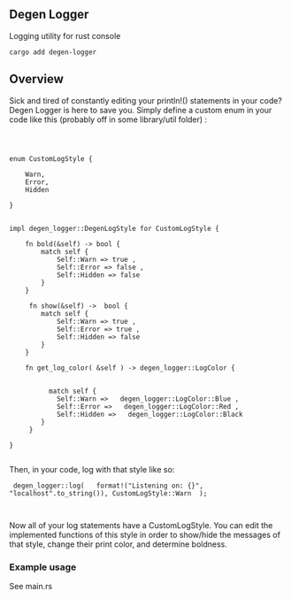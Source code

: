 

## Degen Logger 


Logging utility for rust console 


```
cargo add degen-logger 
```

## Overview 

Sick and tired of constantly editing your println!() statements in your code?  Degen Logger is here to save you.  Simply define a custom enum in your code like this (probably off in some library/util folder) : 

```



enum CustomLogStyle {
    
    Warn,
    Error,
    Hidden
    
} 


impl degen_logger::DegenLogStyle for CustomLogStyle {
    
    fn bold(&self) -> bool {
        match self {
            Self::Warn => true ,
            Self::Error => false ,
            Self::Hidden => false 
        }
    }
    
     fn show(&self) ->  bool {
        match self {
            Self::Warn => true ,
            Self::Error => true ,
            Self::Hidden => false 
        }
    }
    
    fn get_log_color( &self ) -> degen_logger::LogColor {
       
         
          match self {
            Self::Warn =>   degen_logger::LogColor::Blue ,
            Self::Error =>   degen_logger::LogColor::Red ,
            Self::Hidden =>   degen_logger::LogColor::Black 
        }
     }
    
}


```

Then, in your code, log with that style like so: 

```
 degen_logger::log(   format!("Listening on: {}", "localhost".to_string()), CustomLogStyle::Warn  );
    
    
```


Now all of your log statements have a CustomLogStyle.  You can edit the implemented functions of this style in order to show/hide the messages of that style, change their print color, and determine boldness.  



### Example usage 

See main.rs 
